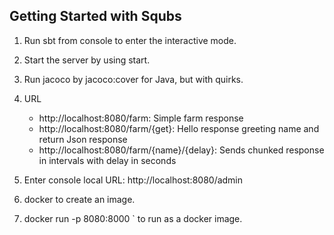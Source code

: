 Getting Started with Squbs
--------------------------

1. Run sbt from console to enter the interactive mode.

2. Start the server by using start.

3. Run jacoco by jacoco:cover for Java, but with quirks.

5. URL
   * http://localhost:8080/farm: Simple farm response
   * http://localhost:8080/farm/{get}: Hello response greeting name and return Json response
   * http://localhost:8080/farm/{name}/{delay}: Sends chunked response in intervals with delay in seconds

6. Enter console local URL: http://localhost:8080/admin

7. docker to create an image.

8. docker run -p 8080:8000 <FARM>` to run as a docker image.
